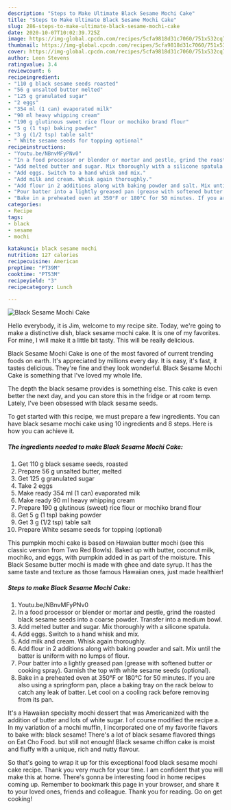 ```yaml
---
description: "Steps to Make Ultimate Black Sesame Mochi Cake"
title: "Steps to Make Ultimate Black Sesame Mochi Cake"
slug: 286-steps-to-make-ultimate-black-sesame-mochi-cake
date: 2020-10-07T10:02:39.725Z
image: https://img-global.cpcdn.com/recipes/5cfa9818d31c7060/751x532cq70/black-sesame-mochi-cake-recipe-main-photo.jpg
thumbnail: https://img-global.cpcdn.com/recipes/5cfa9818d31c7060/751x532cq70/black-sesame-mochi-cake-recipe-main-photo.jpg
cover: https://img-global.cpcdn.com/recipes/5cfa9818d31c7060/751x532cq70/black-sesame-mochi-cake-recipe-main-photo.jpg
author: Leon Stevens
ratingvalue: 3.4
reviewcount: 6
recipeingredient:
- "110 g black sesame seeds roasted"
- "56 g unsalted butter melted"
- "125 g granulated sugar"
- "2 eggs"
- "354 ml (1 can) evaporated milk"
- "90 ml heavy whipping cream"
- "190 g glutinous sweet rice flour or mochiko brand flour"
- "5 g (1 tsp) baking powder"
- "3 g (1/2 tsp) table salt"
- " White sesame seeds for topping optional"
recipeinstructions:
- "Youtu.be/NBnvMFyPNv0"
- "In a food processor or blender or mortar and pestle, grind the roasted black sesame seeds into a coarse powder. Transfer into a medium bowl."
- "Add melted butter and sugar. Mix thoroughly with a silicone spatula."
- "Add eggs. Switch to a hand whisk and mix."
- "Add milk and cream. Whisk again thoroughly."
- "Add flour in 2 additions along with baking powder and salt. Mix until the batter is uniform with no lumps of flour."
- "Pour batter into a lightly greased pan (grease with softened butter or cooking spray). Garnish the top with white sesame seeds (optional)."
- "Bake in a preheated oven at 350°F or 180°C for 50 minutes. If you are also using a springform pan, place a baking tray on the rack below to catch any leak of batter. Let cool on a cooling rack before removing from its pan."
categories:
- Recipe
tags:
- black
- sesame
- mochi

katakunci: black sesame mochi 
nutrition: 127 calories
recipecuisine: American
preptime: "PT39M"
cooktime: "PT53M"
recipeyield: "3"
recipecategory: Lunch

---
```



![Black Sesame Mochi Cake](https://img-global.cpcdn.com/recipes/5cfa9818d31c7060/751x532cq70/black-sesame-mochi-cake-recipe-main-photo.jpg)

Hello everybody, it is Jim, welcome to my recipe site. Today, we're going to make a distinctive dish, black sesame mochi cake. It is one of my favorites. For mine, I will make it a little bit tasty. This will be really delicious.

Black Sesame Mochi Cake is one of the most favored of current trending foods on earth. It's appreciated by millions every day. It is easy, it's fast, it tastes delicious. They're fine and they look wonderful. Black Sesame Mochi Cake is something that I've loved my whole life.

The depth the black sesame provides is something else. This cake is even better the next day, and you can store this in the fridge or at room temp. Lately, I&#39;ve been obsessed with black sesame seeds.


To get started with this recipe, we must prepare a few ingredients. You can have black sesame mochi cake using 10 ingredients and 8 steps. Here is how you can achieve it.

<!--inarticleads1-->

##### The ingredients needed to make Black Sesame Mochi Cake:

1. Get 110 g black sesame seeds, roasted
1. Prepare 56 g unsalted butter, melted
1. Get 125 g granulated sugar
1. Take 2 eggs
1. Make ready 354 ml (1 can) evaporated milk
1. Make ready 90 ml heavy whipping cream
1. Prepare 190 g glutinous (sweet) rice flour or mochiko brand flour
1. Get 5 g (1 tsp) baking powder
1. Get 3 g (1/2 tsp) table salt
1. Prepare  White sesame seeds for topping (optional)


This pumpkin mochi cake is based on Hawaian butter mochi (see this classic version from Two Red Bowls). Baked up with butter, coconut milk, mochiko, and eggs, with pumpkin added in as part of the moisture. This Black Sesame butter mochi is made with ghee and date syrup. It has the same taste and texture as those famous Hawaiian ones, just made healthier! 

<!--inarticleads2-->

##### Steps to make Black Sesame Mochi Cake:

1. Youtu.be/NBnvMFyPNv0
1. In a food processor or blender or mortar and pestle, grind the roasted black sesame seeds into a coarse powder. Transfer into a medium bowl.
1. Add melted butter and sugar. Mix thoroughly with a silicone spatula.
1. Add eggs. Switch to a hand whisk and mix.
1. Add milk and cream. Whisk again thoroughly.
1. Add flour in 2 additions along with baking powder and salt. Mix until the batter is uniform with no lumps of flour.
1. Pour batter into a lightly greased pan (grease with softened butter or cooking spray). Garnish the top with white sesame seeds (optional).
1. Bake in a preheated oven at 350°F or 180°C for 50 minutes. If you are also using a springform pan, place a baking tray on the rack below to catch any leak of batter. Let cool on a cooling rack before removing from its pan.


It&#39;s a Hawaiian specialty mochi dessert that was Americanized with the addition of butter and lots of white sugar. I of course modified the recipe a. In my variation of a mochi muffin, I incorporated one of my favorite flavors to bake with: black sesame! There&#39;s a lot of black sesame flavored things on Eat Cho Food. but still not enough! Black sesame chiffon cake is moist and fluffy with a unique, rich and nutty flavour. 

So that's going to wrap it up for this exceptional food black sesame mochi cake recipe. Thank you very much for your time. I am confident that you will make this at home. There's gonna be interesting food in home recipes coming up. Remember to bookmark this page in your browser, and share it to your loved ones, friends and colleague. Thank you for reading. Go on get cooking!
